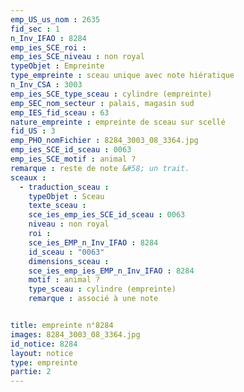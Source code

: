 ```yaml
---
emp_US_us_nom : 2635
fid_sec : 1
n_Inv_IFAO : 8284
emp_ies_SCE_roi : 
emp_ies_SCE_niveau : non royal
typeObjet : Empreinte
type_empreinte : sceau unique avec note hiératique
n_Inv_CSA : 3003
emp_ies_SCE_type_sceau : cylindre (empreinte)
emp_SEC_nom_secteur : palais, magasin sud
emp_IES_fid_sceau : 63
nature_empreinte : empreinte de sceau sur scellé
fid_US : 3
emp_PHO_nomFichier : 8284_3003_08_3364.jpg
emp_ies_SCE_id_sceau : 0063
emp_ies_SCE_motif : animal ?
remarque : reste de note &#58; un trait.
sceaux :
  - traduction_sceau : 
    typeObjet : Sceau
    texte_sceau : 
    sce_ies_emp_ies_SCE_id_sceau : 0063
    niveau : non royal
    roi : 
    sce_ies_EMP_n_Inv_IFAO : 8284
    id_sceau : "0063"
    dimensions_sceau : 
    sce_ies_emp_ies_EMP_n_Inv_IFAO : 8284
    motif : animal ?
    type_sceau : cylindre (empreinte)
    remarque : associé à une note


title: empreinte n°8284
images: 8284_3003_08_3364.jpg
id_notice: 8284
layout: notice
type: empreinte
partie: 2
---
```

